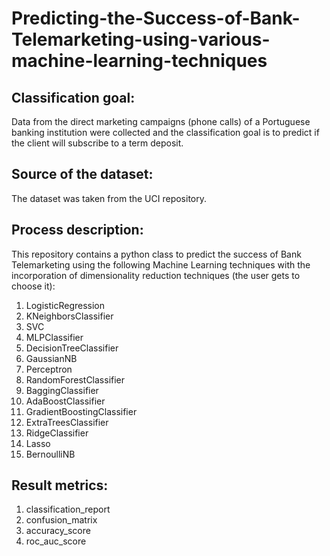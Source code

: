 # Predicting-the-Success-of-Bank-Telemarketing-using-various-machine-learning-techniques

## Classification goal:
Data from the direct marketing campaigns (phone calls) of a Portuguese banking institution were collected and the classification goal is to predict if the client will subscribe to a term deposit.

## Source of the dataset:
The dataset was taken from the UCI repository.
 
## Process description:
This repository contains a python class to predict the success of Bank Telemarketing using the following Machine Learning techniques with the incorporation of dimensionality reduction techniques (the user gets to choose it):

1. LogisticRegression
2. KNeighborsClassifier
3. SVC
4. MLPClassifier
5. DecisionTreeClassifier
6. GaussianNB
7. Perceptron
8. RandomForestClassifier
9. BaggingClassifier
10. AdaBoostClassifier
11. GradientBoostingClassifier
12. ExtraTreesClassifier
13. RidgeClassifier
14. Lasso
15. BernoulliNB

## Result metrics:

1. classification_report
2. confusion_matrix
3. accuracy_score
4. roc_auc_score
